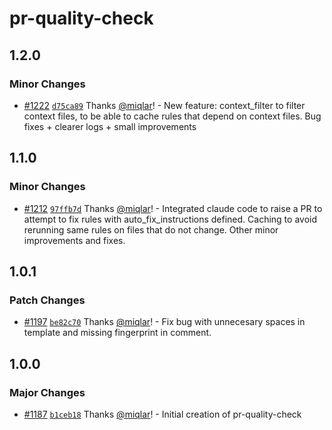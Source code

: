 # pr-quality-check

## 1.2.0

### Minor Changes

- [#1222](https://github.com/smartcontractkit/.github/pull/1222)
  [`d75ca89`](https://github.com/smartcontractkit/.github/commit/d75ca893d6ee13f30dc56d17c76137d7a7c51c7c)
  Thanks [@miqlar](https://github.com/miqlar)! - New feature: context_filter to
  filter context files, to be able to cache rules that depend on context files.
  Bug fixes + clearer logs + small improvements

## 1.1.0

### Minor Changes

- [#1212](https://github.com/smartcontractkit/.github/pull/1212)
  [`97ffb7d`](https://github.com/smartcontractkit/.github/commit/97ffb7d371168696c8a3e54d40504797428c4f93)
  Thanks [@miqlar](https://github.com/miqlar)! - Integrated claude code to raise
  a PR to attempt to fix rules with auto_fix_instructions defined. Caching to
  avoid rerunning same rules on files that do not change. Other minor
  improvements and fixes.

## 1.0.1

### Patch Changes

- [#1197](https://github.com/smartcontractkit/.github/pull/1197)
  [`be82c70`](https://github.com/smartcontractkit/.github/commit/be82c701b42a208097b77e1bd94cd04afe18befb)
  Thanks [@miqlar](https://github.com/miqlar)! - Fix bug with unnecesary spaces
  in template and missing fingerprint in comment.

## 1.0.0

### Major Changes

- [#1187](https://github.com/smartcontractkit/.github/pull/1187)
  [`b1ceb18`](https://github.com/smartcontractkit/.github/commit/b1ceb1834cd37cceaa6ffd92ff2ca6b6cc7da2b4)
  Thanks [@miqlar](https://github.com/miqlar)! - Initial creation of
  pr-quality-check
